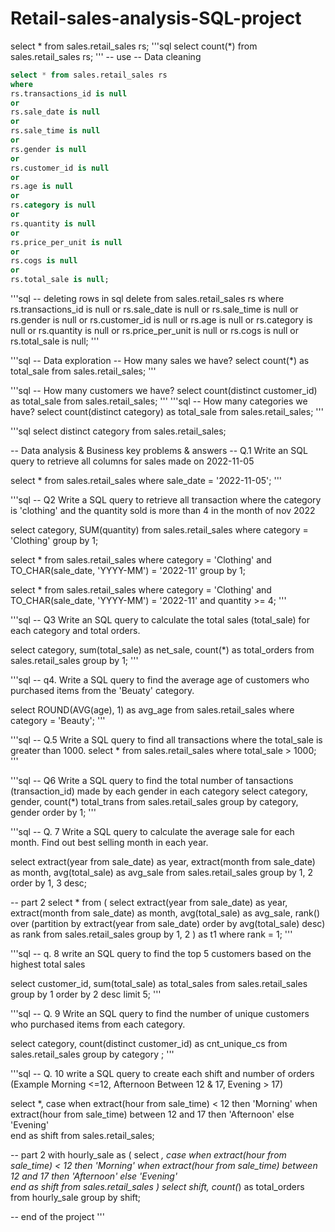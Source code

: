 # Retail-sales-analysis-SQL-project
select * from sales.retail_sales rs;
'''sql
select count(*)
from sales.retail_sales rs;
'''
--  use
-- Data cleaning
```sql
select * from sales.retail_sales rs 
where 
rs.transactions_id is null
or
rs.sale_date is null
or
rs.sale_time is null 
or
rs.gender is null
or
rs.customer_id is null 
or
rs.age is null
or
rs.category is null
or
rs.quantity is null
or
rs.price_per_unit is null
or
rs.cogs is null
or
rs.total_sale is null;
```

'''sql
-- deleting rows in sql
delete from sales.retail_sales rs
where
rs.transactions_id is null
or
rs.sale_date is null
or
rs.sale_time is null 
or
rs.gender is null
or
rs.customer_id is null 
or
rs.age is null
or
rs.category is null
or
rs.quantity is null
or
rs.price_per_unit is null
or
rs.cogs is null
or
rs.total_sale is null;
'''

'''sql
-- Data exploration
-- How many sales we have?
select count(*)
as total_sale
from sales.retail_sales;
'''

'''sql
-- How many customers we have?
select count(distinct customer_id)
as total_sale
from sales.retail_sales;
'''
'''sql
-- How many categories we have?
select count(distinct category)
as total_sale
from sales.retail_sales;
'''

'''sql
select distinct category from sales.retail_sales;

-- Data analysis & Business key problems & answers
-- Q.1 Write an SQL query to retrieve all columns for sales made on 2022-11-05

select * from
sales.retail_sales
where sale_date = '2022-11-05';
'''

'''sql
-- Q2 Write a SQL query to retrieve all transaction where the category is 'clothing' and the quantity sold is more than 4  in the month of nov 2022

select
     category,
     SUM(quantity)
from sales.retail_sales
where category = 'Clothing'
group by 1;

select *
from sales.retail_sales
where category = 'Clothing'
and 
      TO_CHAR(sale_date, 'YYYY-MM') = '2022-11'
group by 1;

select *
from sales.retail_sales
where category = 'Clothing'
and 
      TO_CHAR(sale_date, 'YYYY-MM') = '2022-11'
      and 
      quantity >= 4;
'''

'''sql
-- Q3 Write an SQL query to calculate the total sales (total_sale) for each category and total orders.

select 
       category,
       sum(total_sale) as net_sale,
       count(*) as total_orders
from sales.retail_sales
group by 1;
'''

'''sql
-- q4. Write a SQL query to find the average age of customers who purchased items from the 'Beuaty' category.

select 
ROUND(AVG(age), 1) as avg_age
from sales.retail_sales
where category = 'Beauty';
'''

'''sql
-- Q.5 Write a SQL query to find all transactions where the total_sale is greater than 1000.
 select * from sales.retail_sales
 where total_sale > 1000;
'''

'''sql
-- Q6 Write a SQL query to find the total number of tansactions (transaction_id) made by each gender in each category
select 
      category,
      gender,
      count(*) total_trans
from sales.retail_sales
group by 
        category,
        gender 
order by 1;
'''

'''sql
-- Q. 7 Write a SQL query to calculate the average sale for each month. Find out best selling month in each year.

select 
extract(year from sale_date) as year,
extract(month from sale_date) as month,
avg(total_sale) as avg_sale
from sales.retail_sales
group by 1, 2
order by 1, 3 desc;

-- part 2
select * from 
(
select 
	extract(year from sale_date) as year,
	extract(month from sale_date) as month,
	avg(total_sale) as avg_sale,
	rank() over (partition by extract(year from sale_date) order by avg(total_sale) desc) as rank
from sales.retail_sales
group by 1, 2
) as t1
where rank = 1;
'''

'''sql
-- q. 8 write an SQL query to find the top 5 customers based on the highest total sales

select 
customer_id,
sum(total_sale) as total_sales
from sales.retail_sales
group by 1
order by 2 desc
limit 5;
'''

'''sql
-- Q. 9 Write an SQL query to find the number of unique customers who purchased items from each category.

select 
category,
count(distinct customer_id) as cnt_unique_cs
from sales.retail_sales
group by category ;
'''

'''sql
-- Q. 10 write a SQL query to create each shift and number of orders (Example Morning <=12, Afternoon Between 12 & 17, Evening > 17)

select *,
case
	when extract(hour from sale_time) < 12 then 'Morning'
	when extract(hour from sale_time) between 12 and 17 then 'Afternoon' 
	else 'Evening'	
end as shift
from sales.retail_sales;

-- part 2
with hourly_sale
as 
(
select *,
case
	when extract(hour from sale_time) < 12 then 'Morning'
	when extract(hour from sale_time) between 12 and 17 then 'Afternoon' 
	else 'Evening'	
end as shift
from sales.retail_sales
)
select 
shift,
count(*) as total_orders
from hourly_sale
group by shift;

-- end of the project
'''
